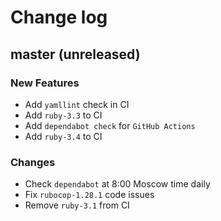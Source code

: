 # Change log

## master (unreleased)

### New Features

* Add `yamllint` check in CI
* Add `ruby-3.3` to CI
* Add `dependabot check` for `GitHub Actions`
* Add `ruby-3.4` to CI

### Changes

* Check `dependabot` at 8:00 Moscow time daily
* Fix `rubocop-1.28.1` code issues
* Remove `ruby-3.1` from CI
